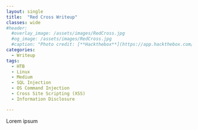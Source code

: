 ```yaml
---
layout: single
title:  "Red Cross Writeup"
classes: wide
#header:
  #overlay_image: /assets/images/RedCross.jpg
  #og_image: /assets/images/RedCross.jpg
  #caption: "Photo credit: [**Hackthebox**](https://app.hackthebox.com/machines/162)"
categories:
  - Writeup
tags:
  - HTB
  - Linux
  - Medium
  - SQL Injection
  - OS Command Injection
  - Cross Site Scripting (XSS)
  - Information Disclosure

---
```


Lorem ipsum

